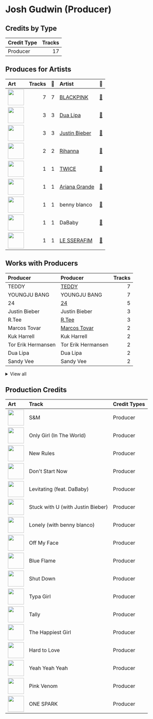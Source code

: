 # Josh Gudwin (Producer)

## Credits by Type

| Credit Type | Tracks |
|:---|---:|
| Producer | 17 |

## Produces for Artists

| Art | Tracks | 💚 | Artist | 🔗 |
|:---|---:|---:|:---|:---|
| <img src="https://i.scdn.co/image/ab6761610000e5ebc9690bc711d04b3d4fd4b87c" alt="" width="50" /> | 7 | 7 | [BLACKPINK](../../artists/blackpink/overview.md) | [🔗](https://open.spotify.com/artist/41MozSoPIsD1dJM0CLPjZF) |
| <img src="https://i.scdn.co/image/ab6761610000e5eb0c68f6c95232e716f0abee8d" alt="" width="50" /> | 3 | 3 | [Dua Lipa](../../artists/dua_lipa/overview.md) | [🔗](https://open.spotify.com/artist/6M2wZ9GZgrQXHCFfjv46we) |
| <img src="https://i.scdn.co/image/ab6761610000e5eb8ae7f2aaa9817a704a87ea36" alt="" width="50" /> | 3 | 3 | [Justin Bieber](../../artists/justin_bieber/overview.md) | [🔗](https://open.spotify.com/artist/1uNFoZAHBGtllmzznpCI3s) |
| <img src="https://i.scdn.co/image/ab6761610000e5eb99e4fca7c0b7cb166d915789" alt="" width="50" /> | 2 | 2 | [Rihanna](../../artists/rihanna/overview.md) | [🔗](https://open.spotify.com/artist/5pKCCKE2ajJHZ9KAiaK11H) |
| <img src="https://i.scdn.co/image/ab6761610000e5eb0c6952f39ba680489149a54c" alt="" width="50" /> | 1 | 1 | [TWICE](../../artists/twice/overview.md) | [🔗](https://open.spotify.com/artist/7n2Ycct7Beij7Dj7meI4X0) |
| <img src="https://i.scdn.co/image/ab6761610000e5eb40b5c07ab77b6b1a9075fdc0" alt="" width="50" /> | 1 | 1 | [Ariana Grande](../../artists/ariana_grande/overview.md) | [🔗](https://open.spotify.com/artist/66CXWjxzNUsdJxJ2JdwvnR) |
| <img src="https://i.scdn.co/image/ab6761610000e5eb860c37890942e05e58c19372" alt="" width="50" /> | 1 | 1 | benny blanco | [🔗](https://open.spotify.com/artist/5CiGnKThu5ctn9pBxv7DGa) |
| <img src="https://i.scdn.co/image/ab6761610000e5eb0da5cd9354d458143258879a" alt="" width="50" /> | 1 | 1 | DaBaby | [🔗](https://open.spotify.com/artist/4r63FhuTkUYltbVAg5TQnk) |
| <img src="https://i.scdn.co/image/ab6761610000e5eb73f96bdf146d008680149954" alt="" width="50" /> | 1 | 1 | [LE SSERAFIM](../../artists/le_sserafim/overview.md) | [🔗](https://open.spotify.com/artist/4SpbR6yFEvexJuaBpgAU5p) |

## Works with Producers

| Producer | Producer | Tracks |
|:---|:---|---:|
| TEDDY | [TEDDY](../teddy/overview.md) | 7 |
| YOUNGJU BANG | YOUNGJU BANG | 7 |
| 24 | [24](../24/overview.md) | 5 |
| Justin Bieber | Justin Bieber | 3 |
| R.Tee | [R.Tee](../r_tee/overview.md) | 3 |
| Marcos Tovar | [Marcos Tovar](../marcos_tovar/overview.md) | 2 |
| Kuk Harrell | Kuk Harrell | 2 |
| Tor Erik Hermansen | Tor Erik Hermansen | 2 |
| Dua Lipa | Dua Lipa | 2 |
| Sandy Vee | Sandy Vee | 2 |


<details>
<summary>View all</summary>

| Producer | Producer | Tracks |
|:---|:---|---:|
| Caroline Ailin | Caroline Ailin | 2 |
| Ian Kirkpatrick | Ian Kirkpatrick | 2 |
| IDO | IDO | 2 |
| Miles Walker | Miles Walker | 2 |
| Sandy Wilhelm | Sandy Wilhelm | 2 |
| Stargate | Stargate | 2 |
| Mikkel Storleer Eriksen | [Mikkel Storleer Eriksen](../mikkel_storleer_eriksen/overview.md) | 2 |
| Freddy Wexler | Freddy Wexler | 2 |
| Danny Chung | Danny Chung | 2 |
| Emily Warren | Emily Warren | 2 |
| Phil Tan | [Phil Tan](../phil_tan/overview.md) | 2 |
| Gian Stone | Gian Stone | 1 |
| KUSH | KUSH | 1 |
| 임찬미 | 임찬미 (Kim, Chan-mi) | 1 |
| Ariana Grande | [Ariana Grande](../ariana_grande/overview.md) | 1 |
| Lionel Crasta | Lionel Crasta | 1 |
| 전부연 | 전부연 (Jeon, Bu-yeon) | 1 |
| Stephen Kozmeniuk | Stephen Kozmeniuk | 1 |
| Devin Nakao | Devin Nakao | 1 |
| David Phelan | David Phelan | 1 |
| JISOO | JISOO | 1 |
| Lorna Blackwood | Lorna Blackwood | 1 |
| Max Wolfgang | Max Wolfgang | 1 |
| Clarence Coffee Jr. | Clarence Coffee Jr. | 1 |
| Bekuh BOOM | [Bekuh BOOM](../bekuh_boom/overview.md) | 1 |
| Vince | Vince | 1 |
| Crystal Nicole | Crystal Nicole | 1 |
| HUH YUNJIN | HUH YUNJIN | 1 |
| Tia Scola | Tia Scola | 1 |
| Caroline Gerd Gustavsson | Caroline Gerd Gustavsson | 1 |
| 이우현 | 이우현 (Lee, Woo-hyun) | 1 |
| Alex Oriet | Alex Oriet | 1 |
| 13 | 13 | 1 |
| 김채원 | 김채원 (Kim, Chae-won) | 1 |
| Dominsuk | Dominsuk | 1 |
| Veronika Bozeman | Veronika Bozeman | 1 |
| 심은지 | [심은지 (Sim, Eunjee)](../심은지_(sim,_eunjee)/overview.md) | 1 |
| Kyler Niko | Kyler Niko | 1 |
| Willy Moon | Willy Moon | 1 |
| 서은일 | 서은일 (Seo, Eun-il) | 1 |
| SCORE | [SCORE](../score/overview.md) | 1 |
| Matt Snell | Matt Snell | 1 |
| DaBaby | DaBaby | 1 |
| 황민희 | 황민희 (Hwang, Min-hee) | 1 |
| Paulina Cerrilla | Paulina Cerrilla | 1 |
| 구혜진 | [구혜진 (Gu, Hye-jin)](../구혜진_(gu,_hye-jin)/overview.md) | 1 |
| Whitney Phillips | Whitney Phillips | 1 |
| Ronnie Icon | Ronnie Icon | 1 |
| Paro | Paro | 1 |
| 김인형 | 김인형 (Kim, In Hyung) | 1 |
| earattack | [earattack](../earattack/overview.md) | 1 |
| Skyler Stonestreet | Skyler Stonestreet | 1 |
| Drew Jurecka | Drew Jurecka | 1 |
| 이연수 | 이연수 (Lee, Yeon-soo) | 1 |
| 김병석 | [김병석 (Kim, Byung-seok)](../김병석_(kim,_byung-seok)/overview.md) | 1 |
| Bianca Atterberry | Bianca Atterberry | 1 |
| Scooter Braun | Scooter Braun | 1 |
| Teddy Sinclair | Teddy Sinclair | 1 |
| NOHC | NOHC | 1 |
| FINNEAS | [FINNEAS](../finneas/overview.md) | 1 |
| Sarah Hudson | Sarah Hudson | 1 |
| Ester Dean | Ester Dean | 1 |
| Melanie Joy Fontana | Melanie Joy Fontana | 1 |
| danke | [danke](../danke/overview.md) | 1 |
| Rafael Fadul | Rafael Fadul | 1 |
| Billy Hickey | Billy Hickey | 1 |
| Daniel James | Daniel James | 1 |
| ROSÉ | ROSÉ (ROSÉ) | 1 |
| Nat Dunn | Nat Dunn | 1 |
| Jonna Hall | Jonna Hall | 1 |
| VVN | VVN | 1 |
| 양가영 | 양가영 (Yang, Gayoung) | 1 |
| Jason Evigan | Jason Evigan | 1 |
| Dreamlab | Dreamlab | 1 |
| Leah Haywood | Leah Haywood | 1 |
| Stuart David Price | Stuart David Price | 1 |
| KayOne | KayOne | 1 |
| Chris "Tek" O'Ryan | Chris "Tek" O'Ryan | 1 |
| Soraya LaPread | Soraya LaPread | 1 |
| Cameron Gower Poole | Cameron Gower Poole | 1 |
| benny blanco | [benny blanco](../benny_blanco/overview.md) | 1 |
| Jake Torrey | Jake Torrey | 1 |
| Brian Lee | Brian Lee | 1 |

</details>


## Production Credits

| Art | Track | Credit Types |
|:---|:---|:---|
| <img src="https://i.scdn.co/image/ab67616d0000b273aa16162c83c19d587a3bfa45" alt="" width="50" /> | S&M | Producer |
| <img src="https://i.scdn.co/image/ab67616d0000b273aa16162c83c19d587a3bfa45" alt="" width="50" /> | Only Girl (In The World) | Producer |
| <img src="https://i.scdn.co/image/ab67616d0000b273ae395b47b186c2bc8c458e0f" alt="" width="50" /> | New Rules | Producer |
| <img src="https://i.scdn.co/image/ab67616d0000b2732172b607853fa89cefa2beb4" alt="" width="50" /> | Don't Start Now | Producer |
| <img src="https://i.scdn.co/image/ab67616d0000b2732172b607853fa89cefa2beb4" alt="" width="50" /> | Levitating (feat. DaBaby) | Producer |
| <img src="https://i.scdn.co/image/ab67616d0000b2732babb9dbd8f5146112f1bf86" alt="" width="50" /> | Stuck with U (with Justin Bieber) | Producer |
| <img src="https://i.scdn.co/image/ab67616d0000b27383b22beb73e2014b20159685" alt="" width="50" /> | Lonely (with benny blanco) | Producer |
| <img src="https://i.scdn.co/image/ab67616d0000b273e6f407c7f3a0ec98845e4431" alt="" width="50" /> | Off My Face | Producer |
| <img src="https://i.scdn.co/image/ab67616d0000b2739030184114911536d5f77555" alt="" width="50" /> | Blue Flame | Producer |
| <img src="https://i.scdn.co/image/ab67616d0000b2734aeaaeeb0755f1d8a8b51738" alt="" width="50" /> | Shut Down | Producer |
| <img src="https://i.scdn.co/image/ab67616d0000b2734aeaaeeb0755f1d8a8b51738" alt="" width="50" /> | Typa Girl | Producer |
| <img src="https://i.scdn.co/image/ab67616d0000b2734aeaaeeb0755f1d8a8b51738" alt="" width="50" /> | Tally | Producer |
| <img src="https://i.scdn.co/image/ab67616d0000b2734aeaaeeb0755f1d8a8b51738" alt="" width="50" /> | The Happiest Girl | Producer |
| <img src="https://i.scdn.co/image/ab67616d0000b2734aeaaeeb0755f1d8a8b51738" alt="" width="50" /> | Hard to Love | Producer |
| <img src="https://i.scdn.co/image/ab67616d0000b2734aeaaeeb0755f1d8a8b51738" alt="" width="50" /> | Yeah Yeah Yeah | Producer |
| <img src="https://i.scdn.co/image/ab67616d0000b2734aeaaeeb0755f1d8a8b51738" alt="" width="50" /> | Pink Venom | Producer |
| <img src="https://i.scdn.co/image/ab67616d0000b273bd8c739ce7e59ae9414c7a26" alt="" width="50" /> | ONE SPARK | Producer |